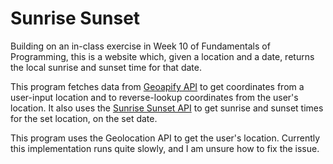 # Sunrise Sunset

Building on an in-class exercise in Week 10 of Fundamentals of Programming, this is a website which, given a location and a date, returns the local sunrise and sunset time for that date.

This program fetches data from [Geoapify API](https://www.geoapify.com/) to get coordinates from a user-input location and to reverse-lookup coordinates from the user's location. It also uses the [Sunrise Sunset API](https://sunrise-sunset.org/api) to get sunrise and sunset times for the set location, on the set date.

This program uses the Geolocation API to get the user's location. Currently this implementation runs quite slowly, and I am unsure how to fix the issue.